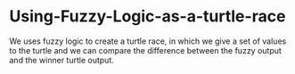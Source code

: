 # Using-Fuzzy-Logic-as-a-turtle-race
We uses fuzzy logic to create a turtle race, in which we give a set of values to the turtle and we can compare the difference between the fuzzy output and the winner turtle output.
